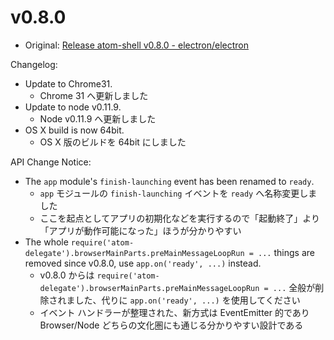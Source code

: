 # v0.8.0

* Original: [Release atom-shell v0.8.0 - electron/electron](https://github.com/electron/electron/releases/tag/v0.8.0)

Changelog:

* Update to Chrome31.
  * Chrome 31 へ更新しました
* Update to node v0.11.9.
  * Node v0.11.9 へ更新しました
* OS X build is now 64bit.
  * OS X 版のビルドを 64bit にしました

API Change Notice:

* The `app` module's `finish-launching` event has been renamed to `ready`.
  * `app` モジュールの `finish-launching` イベントを `ready` へ名称変更しました
  * ここを起点としてアプリの初期化などを実行するので「起動終了」より「アプリが動作可能になった」ほうが分かりやすい
* The whole `require('atom-delegate').browserMainParts.preMainMessageLoopRun = ...` things are removed since v0.8.0, use `app.on('ready', ...)` instead.
  * v0.8.0 からは `require('atom-delegate').browserMainParts.preMainMessageLoopRun = ...` 全般が削除されました、代りに `app.on('ready', ...)` を使用してください
  * イベント ハンドラーが整理された、新方式は EventEmitter 的であり Browser/Node どちらの文化圏にも通じる分かりやすい設計である
